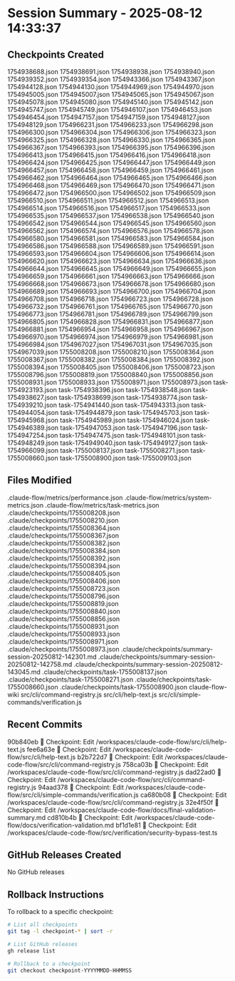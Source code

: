 # Session Summary - 2025-08-12 14:33:37

## Checkpoints Created
1754938688.json
1754938691.json
1754938938.json
1754938940.json
1754939352.json
1754939354.json
1754943366.json
1754943367.json
1754944128.json
1754944130.json
1754944969.json
1754944970.json
1754945005.json
1754945007.json
1754945065.json
1754945067.json
1754945078.json
1754945080.json
1754945140.json
1754945142.json
1754945747.json
1754945749.json
1754946107.json
1754946453.json
1754946454.json
1754947157.json
1754947159.json
1754948127.json
1754948129.json
1754966231.json
1754966233.json
1754966298.json
1754966300.json
1754966304.json
1754966306.json
1754966323.json
1754966325.json
1754966328.json
1754966330.json
1754966365.json
1754966367.json
1754966393.json
1754966395.json
1754966396.json
1754966413.json
1754966415.json
1754966416.json
1754966418.json
1754966424.json
1754966425.json
1754966447.json
1754966449.json
1754966457.json
1754966458.json
1754966459.json
1754966461.json
1754966462.json
1754966464.json
1754966465.json
1754966466.json
1754966468.json
1754966469.json
1754966470.json
1754966471.json
1754966472.json
1754966500.json
1754966502.json
1754966509.json
1754966510.json
1754966511.json
1754966512.json
1754966513.json
1754966514.json
1754966516.json
1754966517.json
1754966533.json
1754966535.json
1754966537.json
1754966538.json
1754966540.json
1754966542.json
1754966544.json
1754966545.json
1754966560.json
1754966562.json
1754966574.json
1754966576.json
1754966578.json
1754966580.json
1754966581.json
1754966583.json
1754966584.json
1754966586.json
1754966588.json
1754966589.json
1754966591.json
1754966593.json
1754966604.json
1754966606.json
1754966614.json
1754966620.json
1754966623.json
1754966634.json
1754966636.json
1754966644.json
1754966645.json
1754966649.json
1754966655.json
1754966659.json
1754966661.json
1754966663.json
1754966666.json
1754966668.json
1754966673.json
1754966678.json
1754966680.json
1754966689.json
1754966693.json
1754966700.json
1754966704.json
1754966708.json
1754966718.json
1754966723.json
1754966728.json
1754966732.json
1754966761.json
1754966765.json
1754966770.json
1754966773.json
1754966781.json
1754966789.json
1754966799.json
1754966805.json
1754966828.json
1754966831.json
1754966877.json
1754966881.json
1754966954.json
1754966958.json
1754966967.json
1754966970.json
1754966974.json
1754966979.json
1754966981.json
1754966984.json
1754967027.json
1754967031.json
1754967035.json
1754967039.json
1755008208.json
1755008210.json
1755008364.json
1755008367.json
1755008382.json
1755008384.json
1755008392.json
1755008394.json
1755008405.json
1755008406.json
1755008723.json
1755008796.json
1755008819.json
1755008840.json
1755008856.json
1755008931.json
1755008933.json
1755008971.json
1755008973.json
task-1754923193.json
task-1754938396.json
task-1754938548.json
task-1754938627.json
task-1754938699.json
task-1754938774.json
task-1754939210.json
task-1754941440.json
task-1754943313.json
task-1754944054.json
task-1754944879.json
task-1754945703.json
task-1754945968.json
task-1754945989.json
task-1754946024.json
task-1754946389.json
task-1754947053.json
task-1754947196.json
task-1754947254.json
task-1754947475.json
task-1754948101.json
task-1754948249.json
task-1754949040.json
task-1754949127.json
task-1754966099.json
task-1755008137.json
task-1755008271.json
task-1755008660.json
task-1755008900.json
task-1755009103.json

## Files Modified
.claude-flow/metrics/performance.json
.claude-flow/metrics/system-metrics.json
.claude-flow/metrics/task-metrics.json
.claude/checkpoints/1755008208.json
.claude/checkpoints/1755008210.json
.claude/checkpoints/1755008364.json
.claude/checkpoints/1755008367.json
.claude/checkpoints/1755008382.json
.claude/checkpoints/1755008384.json
.claude/checkpoints/1755008392.json
.claude/checkpoints/1755008394.json
.claude/checkpoints/1755008405.json
.claude/checkpoints/1755008406.json
.claude/checkpoints/1755008723.json
.claude/checkpoints/1755008796.json
.claude/checkpoints/1755008819.json
.claude/checkpoints/1755008840.json
.claude/checkpoints/1755008856.json
.claude/checkpoints/1755008931.json
.claude/checkpoints/1755008933.json
.claude/checkpoints/1755008971.json
.claude/checkpoints/1755008973.json
.claude/checkpoints/summary-session-20250812-142301.md
.claude/checkpoints/summary-session-20250812-142758.md
.claude/checkpoints/summary-session-20250812-143045.md
.claude/checkpoints/task-1755008137.json
.claude/checkpoints/task-1755008271.json
.claude/checkpoints/task-1755008660.json
.claude/checkpoints/task-1755008900.json
claude-flow-wiki
src/cli/command-registry.js
src/cli/help-text.js
src/cli/simple-commands/verification.js

## Recent Commits
90b840eb 🔖 Checkpoint: Edit /workspaces/claude-code-flow/src/cli/help-text.js
fee6a63e 🔖 Checkpoint: Edit /workspaces/claude-code-flow/src/cli/help-text.js
b2b722d7 🔖 Checkpoint: Edit /workspaces/claude-code-flow/src/cli/command-registry.js
758ca03b 🔖 Checkpoint: Edit /workspaces/claude-code-flow/src/cli/command-registry.js
dad22ad0 🔖 Checkpoint: Edit /workspaces/claude-code-flow/src/cli/command-registry.js
94aad378 🔖 Checkpoint: Edit /workspaces/claude-code-flow/src/cli/simple-commands/verification.js
ca680b08 🔖 Checkpoint: Edit /workspaces/claude-code-flow/src/cli/command-registry.js
32e4f50f 🔖 Checkpoint: Edit /workspaces/claude-code-flow/docs/final-validation-summary.md
cd810b4b 🔖 Checkpoint: Edit /workspaces/claude-code-flow/docs/verification-validation.md
bf1d1e81 🔖 Checkpoint: Edit /workspaces/claude-code-flow/src/verification/security-bypass-test.ts

## GitHub Releases Created
No GitHub releases

## Rollback Instructions
To rollback to a specific checkpoint:
```bash
# List all checkpoints
git tag -l checkpoint-* | sort -r

# List GitHub releases
gh release list

# Rollback to a checkpoint
git checkout checkpoint-YYYYMMDD-HHMMSS
```
